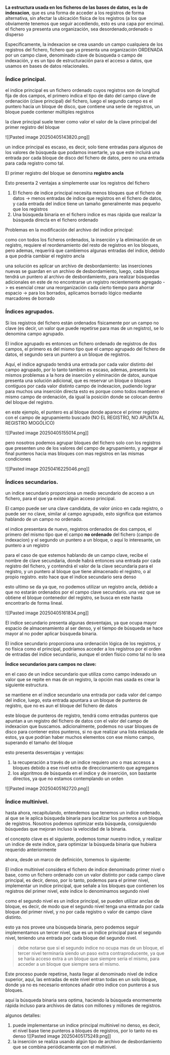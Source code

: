 **La estructura usada en los ficheros de las bases de datos, es la de indexacion**, que es una forma de acceder a los registros de forma alternativa, sin afectar la ubicación física de los registros (a los que obviamente tenemos que seguir accediendo, esto es una capa por encima).
el fichero ya presenta una organización, sea desordenado,ordenado o disperso

Específicamente, la indexacion se crea usando un campo cualquiera de los registros del fichero, fichero que ya presenta una organización ORDENADA por un campo clave, denominado clave de búsqueda o campo de indexación, y es un tipo de estructuración para el acceso a datos, que usamos en bases de datos relacionales.

### Índice principal.

el indice principal es un fichero ordenado cuyos registros son de longitud fija de dos campos, el primero indica el tipo de dato del campo clave de ordenación (clave principal) del fichero, luego el segundo campo es el puntero hacia un bloque de disco, que contiene una serie de registros, un bloque puede contener múltiples registros

la clave principal suele tener como valor el valor de la clave principal del primer registro del bloque

![[Pasted image 20250405143820.png]]

un indice principal es escaso, es decir, solo tiene entradas para algunos de los valores de búsqueda que podamos insertarle, ya que este incluirá una entrada por cada bloque de disco del fichero de datos, pero no una entrada para cada registro como tal.

El primer registro del bloque se denomina **registro ancla** 

Esto presenta 2 ventajas a simplemente usar los registros del fichero
1. El fichero de indice principal necesita menos bloques que el fichero de datos -> menos entradas de indice que registros en el fichero de datos, y cada entrada del indice tiene un tamaño generalmente mas pequeño que los registros
2. Una búsqueda binaria en el fichero indice es mas rápida que realizar la búsqueda directa en el fichero ordenado

Problemas en la modificación del archivo del indice principal:

como con todos los ficheros ordenados, la inserción y la eliminación de un registro, requiere el reordenamiento del resto de registros en los bloques, pero ademas, requerirá que cambiemos algunas entradas del indice, debido a que podría cambiar el registro ancla

una solución es aplicar un archivo de desbordamiento:
las inserciones nuevas se guardan en un archivo de desbordamiento, luego, cada bloque tendrá un puntero al archivo de desbordamiento, para realizar búsquedas adicionales en este de no encontrarse un registro recientemente agregado
-> es esencial crear una reorganización cada cierto tiempo para ahorrar espacio
-> para los borrados, aplicamos borrado lógico mediante marcadores de borrado

### Índices agrupados.

Si los registros del fichero están ordenados físicamente por un campo no clave (es decir, un valor que puede repetirse para mas de un registro), se lo denomina campo agrupado.

El indice agrupado es entonces un fichero ordenado de registros de dos campos, el primero es del mismo tipo que el campo agrupado del fichero de datos, el segundo sera un puntero a un bloque de registros.

Aquí, el indice agrupado tendrá una entrada por cada valor distinto del campo agrupado, por lo tanto también es escaso, ademas, presenta los mismos problemas a la hora de inserción y eliminación de datos, aunque presenta una solución adicional, que es reservar un bloque o bloques contiguos por cada valor distinto campo de indexacion, pudiendo lograr para muchos una inserción directa
esto es porque como todos mantienen el mismo campo de ordenación, da igual la posición donde se colocan dentro del bloque del registro.

en este ejemplo, el puntero es al bloque donde aparece el primer registro con el campo de agrupamiento buscado (NO EL REGISTRO, NO APUNTA AL REGISTRO MOGÓLICO)

![[Pasted image 20250405155014.png]]

pero nosotros podemos agrupar bloques del fichero solo con los registros que presenten uno de los valores del campo de agrupamiento, y agregar al final punteros hacia mas bloques con mas registros en las mismas condiciones

![[Pasted image 20250416225046.png]]


### Índices secundarios.

un indice secundario proporciona un medio secundario de acceso a un fichero, para el que ya existe algún acceso principal.

El campo puede ser una clave candidata, de valor único en cada registro, o puede ser no clave, similar al campo agrupado, esto significa que estamos hablando de un campo no ordenado.

el indice presentara de nuevo, registros ordenados de dos campos, el primero del mismo tipo que el campo **no ordenado** del fichero (campo de indexacion) y el segundo un puntero a un bloque, o aquí lo interesante, un puntero a un registro

para el caso de que estemos hablando de un campo clave, recibe el nombre de clave secundaria, donde habrá entonces una entrada por cada registro del fichero, y contendrá el valor de la clave secundaria para el registro, y un puntero al bloque que tiene almacenado el registro, o al propio registro. esto hace que el indice secundario sera denso

 esto ultimo se da ya que, no podemos utilizar un registro ancla, debido a que no estarán ordenados por el campo clave secundario.
 una vez que se obtiene el bloque contenedor del registro, se busca en este hasta encontrarlo de forma lineal.

![[Pasted image 20250405161834.png]]

El indice secundario presenta algunas desventajas, ya que ocupa mayor espacio de almacenamiento al ser denso, y el tiempo de búsqueda se hace mayor al no poder aplicar búsqueda binaria.

El indice secundario proporciona una ordenación lógica de los registros, y no física como el principal, podríamos acceder a los registros por el orden de entradas del indice secundario, aunque el orden físico como tal no lo sea

**Índice secundarios para campos no clave:**

en el caso de un indice secundario que utiliza como campo indexado un valor que se repite en mas de un registro, la opción mas usada es crear la siguiente estructura.

se mantiene en el indice secundario una entrada por cada valor del campo del indice, luego, esta entrada apuntara a un bloque de punteros de registro, que no es aun el bloque del fichero de datos

este bloque de punteros de registro, tendrá como entradas punteros que apuntan a un registro del fichero de datos con el valor del campo de indexacion que buscamos. 
adicionalmente, podemos no usar bloques de disco para contener estos punteros, si no que realizar una lista enlazada de estos, ya que podrían haber muchos elementos con ese mismo campo, superando el tamaño del bloque

esto presenta desventajas y ventajas:

1. la recuperación a través de un indice requiero uno o mas accesos a bloques debido a ese nivel extra de direccionamiento que agregamos
2. los algoritmos de búsqueda en el indice y de inserción, son bastante directos, ya que no estamos contemplando un orden

![[Pasted image 20250405162720.png]]


### Índice multinivel.

hasta ahora, recapitulando, entendemos que tenemos un indice ordenado, al que se le aplica búsqueda binaria para localizar los punteros a un bloque de registros. 
Nosotros podemos optimizar esta búsqueda, consiguiendo búsquedas que mejoran incluso la velocidad de la binaria.

el concepto clave es el siguiente, podemos tomar nuestro indice, y realizar un indice de este indice, para optimizar la búsqueda binaria que hubiera requerido anteriormente

ahora, desde un marco de definición, tomemos lo siguiente:

El indice multinivel considera el fichero de indice denominado primer nivel o base, como un fichero ordenado con un valor distinto por cada campo clave principal, es decir, denso, por lo tanto, podemos para el primer nivel, implementar un indice principal, que señale a los bloques que contienen los registros del primer nivel, este indice lo denominamos segundo nivel

como el segundo nivel es un indice principal, se pueden utilizar anclas de bloque, es decir, de modo que el segundo nivel tenga una entrada por cada bloque del primer nivel, y no por cada registro o valor de campo clave distinto.

esto ya nos provee una búsqueda binaria, pero podemos seguir
implementamos un tercer nivel, que es un indice principal para el segundo nivel, teniendo una entrada por cada bloque del segundo nivel.

> debe notarse que si el segundo indice no ocupa mas de un bloque, el tercer nivel terminaría siendo un paso extra contraproducente, ya que se haría acceso extra a un bloque que siempre seria el mismo, para acceder a un bloque que siempre sera el mismo.

Este proceso puede repetirse, hasta llegar al denominado nivel de indice superior, aquí, las entradas de este nivel entran todas en un solo bloque, donde ya no es necesario entonces añadir otro indice con punteros a sus bloques.

aquí la búsqueda binaria sera optima, haciendo la búsqueda enormemente rápida incluso para archivos de datos con millones y millones de registros.

algunos detalles:
1. puede implementarse un indice principal multinivel no denso, es decir, el nivel base tiene punteros a bloques de registros, por lo tanto no es denso
![[Pasted image 20250405175249.png]]
2. la inserción se realiza usando algún tipo de archivo de desbordamiento que se combina periódicamente con el multinivel.